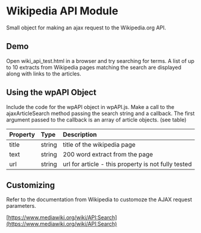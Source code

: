 # Wikipedia API Module
Small object for making an ajax request to the Wikipedia.org API.

## Demo
Open wiki_api_test.html in a browser and try searching for terms. A
list of up to 10 extracts from Wikipedia pages matching the search
are displayed along with links to the articles.

## Using the wpAPI Object
Include the code for the wpAPI object in wpAPI.js. Make a call to the
ajaxArticleSearch method passing the search string and a callback. The
first argument passed to the callback is an array of article objects.
(see table)

| Property   | Type      | Description
| -------    | :-------  | :-------                
| title      | string    | title of the wikipedia page
| text		 | string    | 200 word extract from the page
| url	     | string    | url for article - this property is not fully tested

## Customizing
Refer to the documentation from Wikipedia to customoze the AJAX
request parameters.

[https://www.mediawiki.org/wiki/API:Search](https://www.mediawiki.org/wiki/API:Search)
